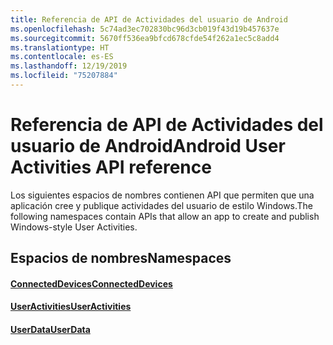 ```yaml
---
title: Referencia de API de Actividades del usuario de Android
ms.openlocfilehash: 5c74ad3ec702830bc96d3cb019f43d19b457637e
ms.sourcegitcommit: 5670ff536ea9bfcd678cfde54f262a1ec5c8add4
ms.translationtype: HT
ms.contentlocale: es-ES
ms.lasthandoff: 12/19/2019
ms.locfileid: "75207884"
---
```

# <a name="android-user-activities-api-reference"></a><span data-ttu-id="7c75f-102">Referencia de API de Actividades del usuario de Android</span><span class="sxs-lookup"><span data-stu-id="7c75f-102">Android User Activities API reference</span></span>

<span data-ttu-id="7c75f-103">Los siguientes espacios de nombres contienen API que permiten que una aplicación cree y publique actividades del usuario de estilo Windows.</span><span class="sxs-lookup"><span data-stu-id="7c75f-103">The following namespaces contain APIs that allow an app to create and publish Windows-style User Activities.</span></span>

## <a name="namespaces"></a><span data-ttu-id="7c75f-104">Espacios de nombres</span><span class="sxs-lookup"><span data-stu-id="7c75f-104">Namespaces</span></span>

#### <a name="connecteddeviceshttpsdocsmicrosoftcomjavaapicommicrosoftconnecteddevices"></a>[<span data-ttu-id="7c75f-105">ConnectedDevices</span><span class="sxs-lookup"><span data-stu-id="7c75f-105">ConnectedDevices</span></span>](https://docs.microsoft.com/java/api/com.microsoft.connecteddevices)
#### <a name="useractivitieshttpsdocsmicrosoftcomjavaapicommicrosoftconnecteddevicesuserdatauseractivities"></a>[<span data-ttu-id="7c75f-106">UserActivities</span><span class="sxs-lookup"><span data-stu-id="7c75f-106">UserActivities</span></span>](https://docs.microsoft.com/java/api/com.microsoft.connecteddevices.userdata.useractivities)
#### <a name="userdatahttpsdocsmicrosoftcomjavaapicommicrosoftconnecteddevicesuserdata"></a>[<span data-ttu-id="7c75f-107">UserData</span><span class="sxs-lookup"><span data-stu-id="7c75f-107">UserData</span></span>](https://docs.microsoft.com/java/api/com.microsoft.connecteddevices.userdata)